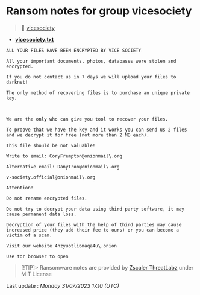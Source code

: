 # Ransom notes for group vicesociety
> 🔗 [vicesociety](group/vicesociety)
* **[vicesociety.txt](https://ransomware.live/ransomware_notes/vicesociety/vicesociety.txt)**

```
ALL YOUR FILES HAVE BEEN ENCRYPTED BY VICE SOCIETY

All your important documents, photos, databases were stolen and encrypted.

If you do not contact us in 7 days we will upload your files to darknet!

The only method of recovering files is to purchase an unique private key.



We are the only who can give you tool to recover your files.

To proove that we have the key and it works you can send us 2 files and we decrypt it for free (not more than 2 MB each).

This file should be not valuable!

Write to email: CoryFrempton@onionmail\.org

Alternative email: DanyTron@onionmail\.org

v-society.official@onionmail\.org

Attention!

Do not rename encrypted files.

Do not try to decrypt your data using third party software, it may cause permanent data loss.

Decryption of your files with the help of third parties may cause increased price (they add their fee to ours) or you can become a victim of a scam.

Visit our website 4hzyuotli6maqa4u\.onion 

Use tor browser to open

```


> [!TIP]> Ransomware notes are provided by [Zscaler ThreatLabz](https://github.com/threatlabz/ransomware_notes) under MIT License
> 




Last update : _Monday 31/07/2023 17.10 (UTC)_

